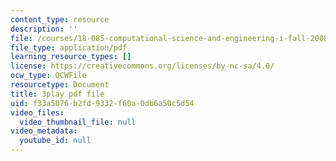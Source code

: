 ```yaml
---
content_type: resource
description: ''
file: /courses/18-085-computational-science-and-engineering-i-fall-2008/f33a5076b2fd9332f60a0db6a50c5d54_0egP7_kq23E.pdf
file_type: application/pdf
learning_resource_types: []
license: https://creativecommons.org/licenses/by-nc-sa/4.0/
ocw_type: OCWFile
resourcetype: Document
title: 3play pdf file
uid: f33a5076-b2fd-9332-f60a-0db6a50c5d54
video_files:
  video_thumbnail_file: null
video_metadata:
  youtube_id: null
---
```

